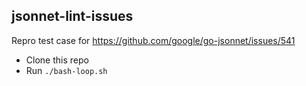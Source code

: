 jsonnet-lint-issues
---

Repro test case for https://github.com/google/go-jsonnet/issues/541

* Clone this repo
* Run `./bash-loop.sh`

